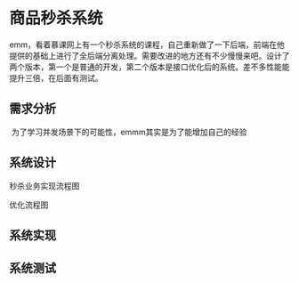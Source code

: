 # 商品秒杀系统

emm，看着慕课网上有一个秒杀系统的课程，自己重新做了一下后端，前端在他提供的基础上进行了全后端分离处理。需要改进的地方还有不少慢慢来吧。设计了两个版本，第一个是普通的开发，第二个版本是接口优化后的系统。差不多性能能提升三倍，在后面有测试。

## 需求分析

​	为了学习并发场景下的可能性，emmm其实是为了能增加自己的经验

## 系统设计

秒杀业务实现流程图



优化流程图

## 系统实现



## 系统测试

 